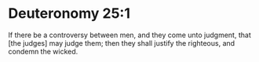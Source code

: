 # Deuteronomy 25:1

If there be a controversy between men, and they come unto judgment, that [the judges] may judge them; then they shall justify the righteous, and condemn the wicked.